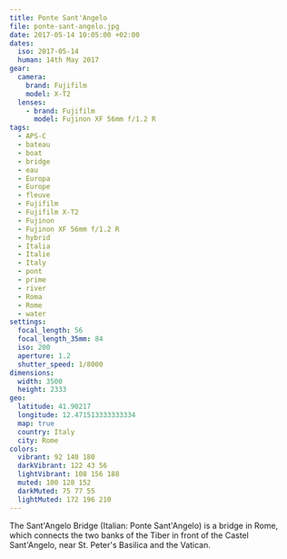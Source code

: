 ```yaml
---
title: Ponte Sant'Angelo
file: ponte-sant-angelo.jpg
date: 2017-05-14 10:05:00 +02:00
dates:
  iso: 2017-05-14
  human: 14th May 2017
gear:
  camera:
    brand: Fujifilm
    model: X-T2
  lenses:
    - brand: Fujifilm
      model: Fujinon XF 56mm f/1.2 R
tags:
  - APS-C
  - bateau
  - boat
  - bridge
  - eau
  - Europa
  - Europe
  - fleuve
  - Fujifilm
  - Fujifilm X-T2
  - Fujinon
  - Fujinon XF 56mm f/1.2 R
  - hybrid
  - Italia
  - Italie
  - Italy
  - pont
  - prime
  - river
  - Roma
  - Rome
  - water
settings:
  focal_length: 56
  focal_length_35mm: 84
  iso: 200
  aperture: 1.2
  shutter_speed: 1/8000
dimensions:
  width: 3500
  height: 2333
geo:
  latitude: 41.90217
  longitude: 12.471513333333334
  map: true
  country: Italy
  city: Rome
colors:
  vibrant: 92 140 180
  darkVibrant: 122 43 56
  lightVibrant: 108 156 188
  muted: 100 128 152
  darkMuted: 75 77 55
  lightMuted: 172 196 210
---
```


The Sant'Angelo Bridge (Italian: Ponte Sant'Angelo) is a bridge in Rome, which connects the two banks of the Tiber in front of the Castel Sant'Angelo, near St. Peter's Basilica and the Vatican.
